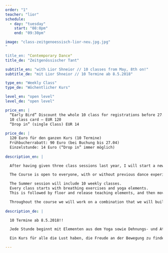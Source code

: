```yaml
---
order: "1"
teacher: "lior"
schedule:
  - day: "tuesday"
    start: "08:0pm"
    end: "09:30pm"

image: "class-zeitgenoessisch-lior-neu.jpg.jpg"
"

title_en: "Contemporary Dance"
title_de: "Zeitgenössischer Tant"

subtitle_en: "with Lior Shneior // 10 classes from May, 8th on!"
subtitle_de: "mit Lior Shneior // 10 Termine ab 8.5.2018"

type_en: "Weekly Class"
type_de: "Wöchentlicher Kurs"

level_en: "open level"
level_de: "open level"

price_en: |
  “Early Bird” Discount the whole 10 class for registrations before 27.4 – EUR 90   
  10 class card – EUR 120  
  “Drop in” (single Class) EUR 14  
  
price_de: |
  120 Euro für den ganzen Kurs (10 Termine)  
  Frühbucherrabatt: 90 Euro (bei Buchung bis 27.04)  
  Einzelstunde: 14 Euro (“Drop in” immer möglich)
  
description_en: |

  After having given three class sessions last year, I will start a new dance course in UrbanRaum this Spring/Sumer where I will mix different elements from modern contemporary dance.  

  The Course is open to everyone, with or without previous dance experience.  

  The Summer session will include 10 weekly classes.
  Every class starts with breathing exercises and yoga elements.
  This is followed by floor and release teaching elements, and then moves on to exercises based on Limon Technik principles.

  Throughout the course we will work on a combination that we will build on every week. It is therefore recommended that participants take the course as a whole, although but dropping in is always possible.
  
description_de: |

  10 Termine ab 8.5.2018!!  

  Jede Stunde beginnt mit Elementen aus dem Yoga sowie Dehnungs- und Atemübungen, wodurch der gesamte Körper erwärmt wird. Anschließend nutzen wir Elemente und Prinzipien aus der Bodenarbeit, der Release- sowie Limón-Technik für das weitere Training. Einzelne Bewegungssequenzen bauen aufeinander auf, so dass wir innerhalb der 10 Kurs-Termine eine Kombination lernen, die sich jeden Dienstag weiter entwickelt.  

  Ein Kurs für alle die Lust haben, die Freude an der Bewegung zu finden und mit ihrem Körper zu experimentieren. Der Kurs ist offen für alle, ob mit oder ohne Erfahrung im Tanz.  

---
```

